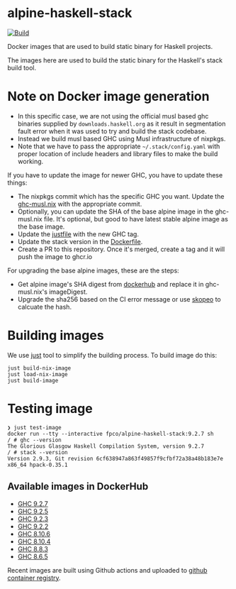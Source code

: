 # alpine-haskell-stack

[![Build](https://github.com/fpco/alpine-haskell-stack/actions/workflows/test.yaml/badge.svg)](https://github.com/fpco/alpine-haskell-stack/actions/workflows/test.yaml)

Docker images that are used to build static binary for Haskell projects.

The images here are used to build the static binary for the Haskell's stack build tool.

# Note on Docker image generation

- In this specific case, we are not using the official musl based ghc
  binaries supplied by `downloads.haskell.org` as it result in
  segmentation fault error when it was used to try and build the stack
  codebase.
- Instead we build musl based GHC using Musl infrastructure of
  nixpkgs.
- Note that we have to pass the appropriate `~/.stack/config.yaml`
  with proper location of include headers and library files to make
  the build working.

If you have to update the image for newer GHC, you have to update
these things:

- The nixpkgs commit which has the specific GHC you want. Update the
  [ghc-musl.nix](./ghc-musl.nix) with the appropriate commit.
- Optionally, you can update the SHA of the base alpine image in the
  ghc-musl.nix file. It's optional, but good to have latest stable
  alpine image as the base image.
- Update the [justfile](./justfile) with the new GHC tag.
- Update the stack version in the [Dockerfile](./Dockerfile).
- Create a PR to this repository. Once it's merged, create a tag and
  it will push the image to ghcr.io

For upgrading the base alpine images, these are the steps:

- Get alpine image's SHA digest from [dockerhub](https://hub.docker.com/_/alpine/) and replace it in
  ghc-musl.nix's imageDigest.
- Upgrade the sha256 based on the CI error message or use [skopeo](https://nixos.wiki/wiki/Docker#How_to_calculate_the_sha256_of_a_pulled_image)
  to calcuate the hash.

# Building images

We use [just](https://github.com/casey/just) tool to simplify the building process. To build image
do this:

``` shellsession
just build-nix-image
just load-nix-image
just build-image
```

# Testing image

``` shellsession
❯ just test-image
docker run --tty --interactive fpco/alpine-haskell-stack:9.2.7 sh
/ # ghc --version
The Glorious Glasgow Haskell Compilation System, version 9.2.7
/ # stack --version
Version 2.9.3, Git revision 6cf638947a863f49857f9cfbf72a38a48b183e7e x86_64 hpack-0.35.1
```
## Available images in DockerHub

* [GHC 9.2.7](https://registry.hub.docker.com/layers/fpco/alpine-haskell-stack/9.2.7/images/sha256-b3cf2355764e5002f0862eeb0772f448292bde174a818e55b9138181c5e8b3ad?context=explore)
* [GHC 9.2.5](https://hub.docker.com/layers/fpco/alpine-haskell-stack/9.2.5/images/sha256-dc81f5e944403f2d1d5c2e5f974b15a2f244687713beb7e4c73e9dc120a558b5?context=explore)
* [GHC 9.2.3](https://hub.docker.com/layers/alpine-haskell-stack/fpco/alpine-haskell-stack/9.2.3/images/sha256-a5e554fa11c2d565b30acda5881eeac22e5aee0fb70041614111ab70a01fd658?context=explore)
* [GHC 9.2.2](https://hub.docker.com/layers/alpine-haskell-stack/fpco/alpine-haskell-stack/9.2.2/images/sha256-edcc6e5d783d3a13cbb863cbb4bf2511b4369bb3efb24825738d1dafdd1760c6?context=explore)
* [GHC 8.10.6](https://hub.docker.com/layers/fpco/alpine-haskell-stack/8.10.6/images/sha256-51544a80444626eb8c35fc5a6d33c2ad3834a39f30bb13e6337b74d5a0d85cd0?context=explore)
* [GHC 8.10.4](https://hub.docker.com/layers/fpco/alpine-haskell-stack/8.10.4/images/sha256-ff56997dc0cd1f859a342b6c4b0f069600e21574c9371657817ce8738c8461af?context=repo)
* [GHC 8.8.3](https://hub.docker.com/layers/fpco/alpine-haskell-stack/gmp-ghc-8.8.3/images/sha256-bf1050a24b0a9d309ec98418e578ddce474dd60542da8f9367f36e4ed6498e8e?context=repo)
* [GHC 8.6.5](https://hub.docker.com/layers/fpco/alpine-haskell-stack/8.6.5/images/sha256-49e7e15f3b1d3f882ba5bb701463b1d508fbf40e5aafce6ea31acd210da570ba?context=explore)

Recent images are built using Github actions and uploaded to [github
container registry](https://github.com/orgs/fpco/packages?repo_name=alpine-haskell-stack).

